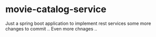 # movie-catalog-service
Just a spring boot application to implement rest services
some more changes to commit ..
Even more chnages ..
